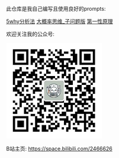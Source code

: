 
此仓库是我自己编写且使用良好的prompts:

[5why分析法](./prompts/5why分析法.md)
[大概率思维_子问题版](./prompts/大概率思维_子问题版.md)
[第一性原理](./prompts/第一性原理.md)

欢迎关注我的公众号:

![二维码](./assets/gongzhonghao.jpg)


B站主页:
https://space.bilibili.com/2466626

